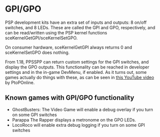 # GPI/GPO

PSP development kits have an extra set of inputs and outputs: 8 on/off switches, and 8 LEDs. These are called the GPI and GPO, respectively, and can be read/written using the PSP kernel functions sceKernelGetGPI/sceKernelSetGPO.

On consumer hardware, sceKernelGetGPI always returns 0 and sceKernelSetGPO does nothing.

From 1.18, PPSSPP can return custom settings for the GPI switches, and display the GPO outputs. This functionality can be reached in developer settings and in the in-game DevMenu, if enabled. As it turns out, some games actually do things with these, as can be seen in [this YouTube video](https://www.youtube.com/watch?v=ioodSTApknM) by PtoPOnline.

## Known games with GPI/GPO functionality

* GhostBusters: The Video Game will enable a debug overlay if you turn on some GPI switches
* Parappa The Rapper displays a metronome on the GPO LEDs.
* LocoRoco will enable extra debug logging if you turn on some GPI switches
